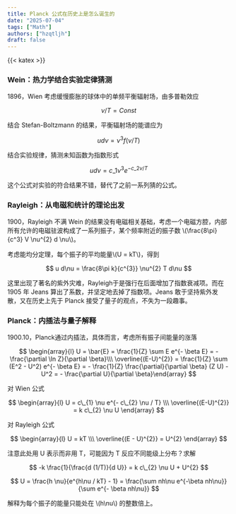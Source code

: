 ```yaml
---
title: Planck 公式在历史上是怎么诞生的
date: "2025-07-04"
tags: ["Math"]
authors: ["hzqtljh"]
draft: false
---
```

{{< katex >}}
### Wein：热力学结合实验定律猜测

1896，Wien 考虑缓慢膨胀的球体中的单频平衡辐射场，由多普勒效应

$$
\nu / T = Const
$$

结合 Stefan-Boltzmann 的结果，平衡辐射场的能谱应为

$$
u d\nu = \nu^{3} f(\nu/T)
$$

结合实验规律，猜测未知函数为指数形式

$$
u d\nu = c\_{1} \nu^{3} e^{ - c\_{2} \nu / T }
$$

这个公式对实验的符合结果不错，替代了之前一系列猜的公式。

### Rayleigh：从电磁和统计的理论出发

1900，Rayleigh 不满 Wein 的结果没有电磁相关基础，考虑一个电磁方腔，内部所有允许的电磁驻波构成了一系列振子，某个频率附近的振子数 \\(\frac{8\pi}{c^3} V \nu^{2} d \nu\\)。

考虑能均分定理，每个振子的平均能量\\(U = kT\\)，得到

$$
u d\nu = \frac{8\pi k}{c^{3}} \nu^{2} T d\nu
$$

这里出现了著名的紫外灾难，Rayleigh于是强行在后面增加了指数衰减项。而在 1905 年 Jeans 算出了系数，并坚定地去掉了指数项。Jeans 敢于坚持紫外发散，又在历史上先于 Planck 接受了量子的观点，不失为一段趣事。

### Planck：内插法与量子解释

1900.10，Planck通过内插法，具体而言，考虑所有振子间能量的涨落

$$
\begin{array}{l}
U = \bar{E} = \frac{1}{Z} \sum E e^{- \beta E} = - \frac{\partial \ln Z}{\partial \beta}\\\
\overline{(E-U)^{2}} = \frac{1}{Z} \sum (E^2 - U^2) e^{- \beta E} = - \frac{1}{Z} \frac{\partial}{\partial \beta} (Z U) - U^2 = - \frac{\partial U}{\partial \beta}\end{array}
$$

对 Wien 公式

$$
\begin{array}{l}
U = c\_{1} \nu e^{- c\_{2} \nu / T} \\\
\overline{(E-U)^{2}} = k c\_{2} \nu U
\end{array}
$$

对 Rayleigh 公式

$$
\begin{array}{l}
U = kT \\\
\overline{(E - U)^{2}} = U^{2}
\end{array}
$$

注意此处用 U 表示而非用 T，可能因为 T 反应不同能级上分布？求解

$$
-k \frac{1}{\frac{d (1/T)}{d U}} = k c\_{2} \nu U + U^{2}
$$

$$
U = \frac{h \nu}{e^{h\nu / kT} - 1} = \frac{\sum nh\nu e^{-\beta nh\nu}}{\sum e^{- \beta nh\nu}}
$$

解释为每个振子的能量只能处在 \\(h\nu\\) 的整数倍上。

<!-- 20230730 ljh -->